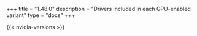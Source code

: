 +++
title = "1.48.0"
description = "Drivers included in each GPU-enabled variant"
type = "docs"
+++

{{< nvidia-versions >}}
